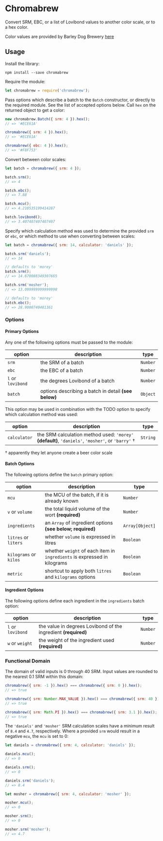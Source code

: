 # Chromabrew

Convert SRM, EBC, or a list of Lovibond values to another color scale, or to a hex color.

Color values are provided by Barley Dog Brewery [here](https://www.barleydogbrewery.com/xml/colors.xml)

## Usage

Install the library:

```
npm install --save chromabrew
```

Require the module:

```javascript
let chromabrew = require('chromabrew');
```

Pass options which describe a batch to the `Batch` constructor, or directly to the required module.  See the list of accepted options below.  Call `hex` on the returned object to get a color:

```javascript
new chromabrew.Batch({ srm: 4 }).hex();
// => '#ECE61A'

chromabrew({ srm: 4 }).hex();
// => '#ECE61A'

chromabrew({ ebc: 4 }).hex();
// => '#F8F753'
```

Convert between color scales:

```javascript
let batch = chromabrew({ srm: 4 });

batch.srm();
// => 4

batch.ebc();
// => 7.88

batch.mcu();
// => 4.210535199414287

batch.lovibond();
// => 3.407407407407407
```

Specify which calculation method was used to determine the provided `srm` or `ebc`, or which method to use when converting between scales:

```javascript
let batch = chromabrew({ srm: 14, calculator: 'daniels' });

batch.srm('daniels');
// => 14

// defaults to 'morey'
batch.srm();
// => 14.670088349307665

batch.srm('mosher');
// => 13.099999999999998

// defaults to 'morey'
batch.ebc();
// => 28.9000740481361
```

### Options

#### Primary Options

Any one of the following options must be passed to the module:

| option | description | type |
|-|-|-|
| `srm` | the SRM of a batch | `Number` |
| `ebc` | the EBC of a batch | `Number` |
| `l` or `lovibond` | the degrees Lovibond of a batch | `Number` |
| `batch` | options describing a batch in detail **(see below)** | `Object` |

This option may be used in combination with the TODO option to specify which calculation method was used:

| option | description | type |
|-|-|-|
| `calculator` | the SRM calculation method used: `'morey'` **(default)**, `'daniels'`, `'mosher'`, or `'barry'` † | `String` |

† apparently they let anyone create a beer color scale

#### Batch Options

The following options define the `batch` primary option:

| option | description | type |
|-|-|-|
| `mcu` | the MCU of the batch, if it is already known | `Number` |
| `v` or `volume` | the total liquid volume of the wort **(required)** | `Number` |
| `ingredients` | an `Array` of ingredient options **(see below; required)** | `Array[Object]` |
| `litres` or `liters` | whether `volume` is expressed in litres | `Boolean` |
| `kilograms` or `kilos` | whether `weight` of each item in `ingredients` is expressed in kilograms | `Boolean` |
| `metric` | shortcut to apply both `litres` and `kilograms` options | `Boolean` |

#### Ingredient Options

The following options define each ingredient in the `ingredients` batch option:

| option | description | type |
|-|-|-|
| `l` or `lovibond` | the value in degrees Lovibond of the ingredient  **(required)** | `Number` |
| `w` or `weight` | the weight of the ingredient used **(required)** | `Number` |

### Functional Domain

The domain of valid inputs is 0 through 40 SRM.  Input values are rounded to the nearest 0.1 SRM within this domain:

```javascript
chromabrew({ srm: -1 }).hex() === chromabrew({ srm: 0 }).hex();
// => true

chromabrew({ srm: Number.MAX_VALUE }).hex() === chromabrew({ srm: 40 }).hex();
// => true

chromabrew({ srm: Math.PI }).hex() === chromabrew({ srm: 3.1 }).hex();
// => true  
```

The `'daniels'` and `'mosher'` SRM calculation scales have a minimum result of `8.4` and `4.7`, respectively.  Where a provided `srm` would result in a negative `mcu`, the `mcu` is set to 0:

```javascript
let daniels = chromabrew({ srm: 4, calculator: 'daniels' });

daniels.mcu();
// => 0

daniels.srm();
// => 0

daniels.srm('daniels');
// => 8.4

let mosher = chromabrew({ srm: 4, calculator: 'mosher' });

mosher.mcu();
// => 0

mosher.srm();
// => 0

mosher.srm('mosher');
// => 4.7
```
